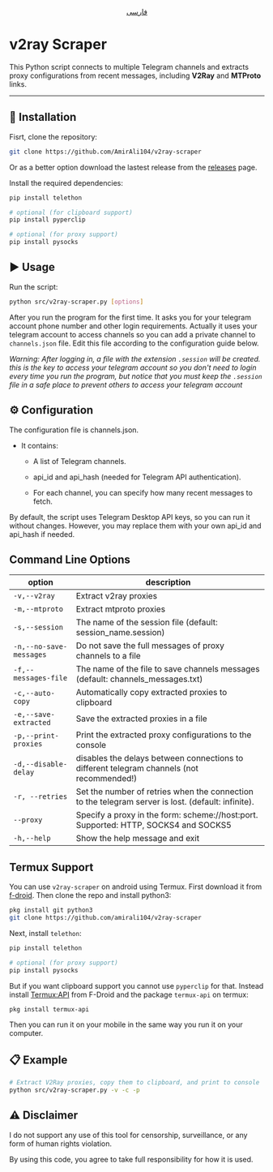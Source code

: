 
<p align="center">
  <a href="README-fa.md">فارسی</a>
</p>

# v2ray Scraper

This Python script connects to multiple Telegram channels and extracts proxy configurations from recent messages, including **V2Ray** and **MTProto** links.

---

## 🚀 Installation

Fisrt, clone the repository:

```bash
git clone https://github.com/AmirAli104/v2ray-scraper
```

Or as a better option download the lastest release from the [releases](https://github.com/AmirAli104/v2ray-scraper/releases) page.

Install the required dependencies:

```bash
pip install telethon

# optional (for clipboard support)
pip install pyperclip

# optional (for proxy support)
pip install pysocks
```

## ▶️ Usage

Run the script:

```bash
python src/v2ray-scraper.py [options]
```

After you run the program for the first time. It asks you for your telegram account phone number and other login requirements.
Actually it uses your telegram account to access channels so you can add a private channel to `channels.json` file. Edit this file according to the configuration guide below.

*Warning: After logging in, a file with the extension `.session` will be created. this is the key to access your telegram account so you don't need to login every time you run the program, but notice that you must keep the `.session` file in a safe place to prevent others to access your telegram account*

## ⚙️ Configuration

The configuration file is channels.json.

- It contains:

    - A list of Telegram channels.

    - api_id and api_hash (needed for Telegram API authentication).

    - For each channel, you can specify how many recent messages to fetch.

By default, the script uses Telegram Desktop API keys, so you can run it without changes.
However, you may replace them with your own api_id and api_hash if needed.

## Command Line Options

|option|description|
|------|------|
|`-v,--v2ray`|Extract v2ray proxies|
|`-m,--mtproto`|Extract mtproto proxies|
|`-s,--session`|The name of the session file (default: session_name.session)|
|`-n,--no-save-messages`|Do not save the full messages of proxy channels to a file|
|`-f,--messages-file`|The name of the file to save channels messages (default: channels_messages.txt)|
|`-c,--auto-copy`|Automatically copy extracted proxies to clipboard|
|`-e,--save-extracted`|Save the extracted proxies in a file|
|`-p,--print-proxies`|Print the extracted proxy configurations to the console|
|`-d,--disable-delay`|disables the delays between connections to different telegram channels (not recommended!)|
|`-r, --retries`|Set the number of retries when the connection to the telegram server is lost. (default: infinite).|
|`--proxy`|Specify a proxy in the form: scheme://host:port. Supported: HTTP, SOCKS4 and SOCKS5|
|`-h,--help`|Show the help message and exit|

## Termux Support

You can use `v2ray-scraper` on android using Termux. First download it from [f-droid](https://f-droid.org/packages/com.termux/).
Then clone the repo and install python3:

```bash
pkg install git python3
git clone https://github.com/amirali104/v2ray-scraper
```

Next, install `telethon`:

```bash
pip install telethon

# optional (for proxy support)
pip install pysocks
```

But if you want clipboard support you cannot use `pyperclip` for that. Instead install [Termux:API](https://f-droid.org/packages/com.termux.api/) from F-Droid and the package `termux-api` on termux:

```bash
pkg install termux-api
```

Then you can run it on your mobile in the same way you run it on your computer.

## 📋 Example

```bash
# Extract V2Ray proxies, copy them to clipboard, and print to console
python src/v2ray-scraper.py -v -c -p
```

## ⚠️ Disclaimer

I do not support any use of this tool for censorship, surveillance, or any form of human rights violation.

By using this code, you agree to take full responsibility for how it is used.
